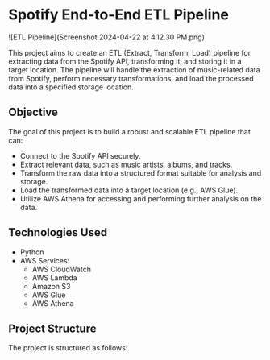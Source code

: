 # Spotify End-to-End ETL Pipeline

![ETL Pipeline](Screenshot 2024-04-22 at 4.12.30 PM.png)

This project aims to create an ETL (Extract, Transform, Load) pipeline for extracting data from the Spotify API, transforming it, and storing it in a target location. The pipeline will handle the extraction of music-related data from Spotify, perform necessary transformations, and load the processed data into a specified storage location.

## Objective

The goal of this project is to build a robust and scalable ETL pipeline that can:

- Connect to the Spotify API securely.
- Extract relevant data, such as music artists, albums, and tracks.
- Transform the raw data into a structured format suitable for analysis and storage.
- Load the transformed data into a target location (e.g., AWS Glue).
- Utilize AWS Athena for accessing and performing further analysis on the data.

## Technologies Used

- Python
- AWS Services:
  - AWS CloudWatch
  - AWS Lambda
  - Amazon S3
  - AWS Glue
  - AWS Athena

## Project Structure

The project is structured as follows:


